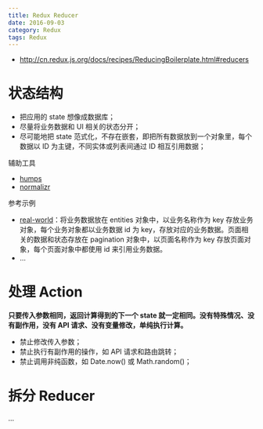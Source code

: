 ```yaml
---
title: Redux Reducer
date: 2016-09-03
category: Redux
tags: Redux
---
```



- http://cn.redux.js.org/docs/recipes/ReducingBoilerplate.html#reducers

# 状态结构
- 把应用的 state 想像成数据库；
- 尽量将业务数据和 UI 相关的状态分开；
- 尽可能地把 state 范式化，不存在嵌套，即把所有数据放到一个对象里，每个数据以 ID 为主键，不同实体或列表间通过 ID 相互引用数据；

辅助工具
- [humps](https://github.com/domchristie/humps)
- [normalizr](https://github.com/paularmstrong/normalizr)

参考示例

- [real-world](https://github.com/reactjs/redux/tree/master/examples/real-world)：将业务数据放在 entities 对象中，以业务名称作为 key 存放业务对象，每个业务对象都以业务数据 id 为 key，存放对应的业务数据。页面相关的数据和状态存放在 pagination 对象中，以页面名称作为 key 存放页面对象，每个页面对象中都使用 id 来引用业务数据。
- ...

# 处理 Action
**只要传入参数相同，返回计算得到的下一个 state 就一定相同。没有特殊情况、没有副作用，没有 API 请求、没有变量修改，单纯执行计算。**

- 禁止修改传入参数；
- 禁止执行有副作用的操作，如 API 请求和路由跳转；
- 禁止调用非纯函数，如 Date.now() 或 Math.random()；

# 拆分 Reducer
...

